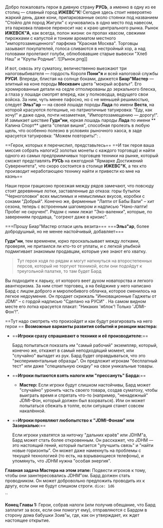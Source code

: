 
Добро пожаловать герои в дивную страну **РУСЬ**, а именно в одну из ее столиц — славный город **ИЖЕВС"К**! Сегодня здесь стоит невероятно жаркий день, даже кони, припаркованные около стоянки под названием "Стойло для пород Жигули" с кучковались в одно  место под навесом, эта парковка плавное переносит нас к краю центрального рынка. Рынок **ИЖЕВСК"А**, как всегда, полон жизни: он пропах квасом, свежими пирожками с капустой и тонким ароматом местного "импортозамещенного" парфюма "Красная Москва". Торговцы зазывают покупателей, голоса сливаются в нестройный хор, а над головами пролетают голуби, облюбовавшие старые вывески "Хлеб Наш" и "Крупы Родные".
![[Рынок.png]]

И вот, сквозь эту суматоху, величественно выезжают три налоговыбивателя — гордость Короля **Пони"я** и всей налоговой службы **РУСИ**. Впереди, блистая на солнце боками, движется **Биар"Мастер** — элитный на коне породы **Москваич**  цвета "мокрый асфальт". Его хромированные детали на седле отполированы до зеркального блеска, а глаза у лошади смотрят вперед, как у полководца, ведущего свои войска. За ним, чуть менее пафосно, но с не меньшей решимостью, следует **Эльз"ар** — на своей лошаде породы **Лада** по имени **Веста**, на которой красуются потешные, но патриотичные татуировка: "Еду, как хочу!" и даже одна, почти незаметная, "Импортозамещению — дорогу!". И замыкает шествие **Гуди"ни**, юркая лошадь пароды **Лада** по имени ** Калина Спорт** цвета "спелая вишня", способная пролезть в любую щель, что особенно полезно в условиях рыночного хаоса, в заде красуется татуировка: "Можем повторить!":  .

==Герои, которых я перечислил, представьтесь==
==И так героя ваша миссия собрать налоги(2 золотых монеты с каждого торговца) и найти одного из самых предприимчивых торговцев техники на рынке, который сможет представлять **РУСЬ** на ежегодной "Ярмарке Достижений Суверенитета", что скоро состоится в столице **ИЖЕВС"К**, а тех кто производит неработающею технику найти и привести ко мне на казнь==


Наши герои грациозно проезжая между рядов замечают, что повсюду стоят деревянные лотки, заставленные до отказа: горы бутылок "Черноголовки" всех мыслимых и немыслимых вкусов, коробки с соками "Добрый". Конечно же, фирменные "Лапти от Бабы Вали" – хит сезона, теперь с встроенным шагомером и надписью "Нано-лапти! Пробег не скручен!". Рядом с ними лежат "Эко-валенки", которые, по заверениям продавца, "согреют даже в кризис".

===Прошу Биар"Мастер огласи цель везита===
===**Эльз"ар**, более добродушный, но не менее настойчивый, добавляет=== 

**Гуди"ни**, тем временем, юрко проскальзывает между лотками, проверяя, не притаился ли кто-то от уплаты, и с легкой улыбкой подмигивает знакомым продавцам, которые уже знают его хватку.

> Тут героя ходя по рядам и могут наткнуться на второстепенных персов, который не торгуют техникой, если они подойдут к треугольной палатке, то там будет Бард 

Вы подходите к ларьку, от которого веет духом новаторства и легкого авантюризма. За ним стоит торговец, а на бейджике у него написано Бард с лицом доброго и миролюбивого облачка, которое сменилось на легкое недоумение. Он продает скрижаль "Инновационные Гаджеты от JDMI" –  с гордой надписью "Сделано на РУСИ" . На самом видном месте его лотка красуется плакат: "Никаких 'яблок'! Только 'JDMI-Фон'!".

==Тут надо смотреть что произойдет и как будут реагировать на него герои  ==
**Возможные варианты развития событий и реакции мастера:**

- ==**Игроки сразу спрашивают о технике и её производителе:**==
            
     Бард попытаться показать им "самый рабочий" экземпляр, который, конечно же, откажет в самый неподходящий момент, или "случайно" выпадет из рук. Бард будет оправдываться, что это "экспериментальные образцы". Он предложит игрокам "бесплатный тест" или даже "специальную скидку" на свои уникальные товары.
        
- ==**Игроки пытаются взять налоги или "прессануть" Барда:**==
            
    - **Мастер:** Если игроки будут слишком настойчивы, Бард может "случайно" уронить часть своего товара, создав суматоху, чтобы выиграть время и спрятать что-то (например, "ненадежный" JDMI-Фон, который должен был взорваться). Или он может попытаться сбежать в толпе, если ситуация станет совсем накалённой.
        
- ==**Игроки проявляют любопытство к "JDMI-Фонам" или Зазеркалью:**==
    
    Если игроки ухватятся за ниточку "дальних краёв" или JDHM"а, Бард может стать более откровенным. Он расскажет, что JDHM — это настоящий гений, который пытается "улучшить связь" и "найти новые горизонты". Он может даже намекнуть на проблемы с текущей технологией (то есть, на взрывающиеся телефоны), и упомянуть, что JDHM нужна "особая энергия".
        

**Главная задача Мастера на этом этапе:** Подвести игроков к тому, чтобы они заинтересовались JDHM"ом. Бард должен стать проводником. Он может добровольно предложить проводить их к другу, если они не будут слишком строги.
`dice: 1d6`

``

**Конец Главы 1:** Герои, собрав налоги (или получив обещание, что Бард заплатит за всех, если они помогут ему), отправляются с Бардом в сторону дома бабушки Зоив"ы, где, как он утверждает, их ждет настоящее открытие.